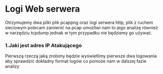 <h1>Logi Web serwera</h1>
Otrzymujemy dwa pliki plik pcappng oraz logi serwera http, plik z ruchem sieciowym polecam zamienić na pcap umożliwi nam to jego analizę również w narzędziu tcpdump jednak w tym przypadku nie będziemy go używać.

<h3>1.Jaki jest adres IP Atakującego</h3>
Pierwszą rzeczą jaką zrobimy będzie wyświetlimy pierwsze dwa logowania aby sprawdzić dokładny format logów co pomoże nam w dalszej fazie analizy
